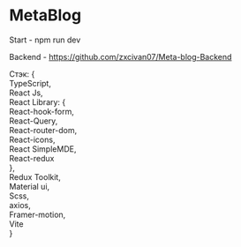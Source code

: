 # MetaBlog
Start - npm run dev


Backend - https://github.com/zxcivan07/Meta-blog-Backend


Стэк: { <br />
        TypeScript, <br />
        React Js, <br />
        React Library: { <br />
          React-hook-form, <br />
          React-Query,  <br />
          React-router-dom, <br />
          React-icons, <br />
          React SimpleMDE, <br />
          React-redux <br />
        }, <br />
        Redux Toolkit, <br />
        Material ui, <br /> 
        Scss, <br />
        axios, <br />
        Framer-motion, <br />
        Vite <br />
} 
